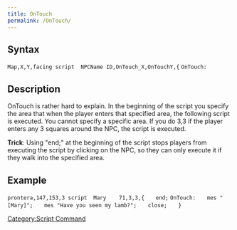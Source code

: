 ```yaml
---
title: OnTouch
permalink: /OnTouch/
---
```


Syntax
------

`Map,X,Y,facing script  NPCName ID,OnTouch_X,OnTouchY,{`
`OnTouch:`

Description
-----------

OnTouch is rather hard to explain. In the beginning of the script you specify the area that when the player enters that specified area, the following script is executed. You cannot specify a specific area. If you do 3,3 if the player enters any 3 squares around the NPC, the script is executed.

**Trick**: Using "end;" at the beginning of the script stops players from executing the script by clicking on the NPC, so they can only execute it if they walk into the specified area.

Example
-------

`prontera,147,153,3 script  Mary    71,3,3,{`
`   end;`
`OnTouch:`
`   mes "[Mary]";`
`   mes "Have you seen my lamb?";`
`   close;`
`   }`

[Category:Script Command](/Category:Script_Command "wikilink")